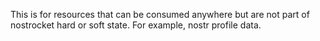 This is for resources that can be consumed anywhere but are not part of nostrocket hard or soft state. For example, nostr profile data.
